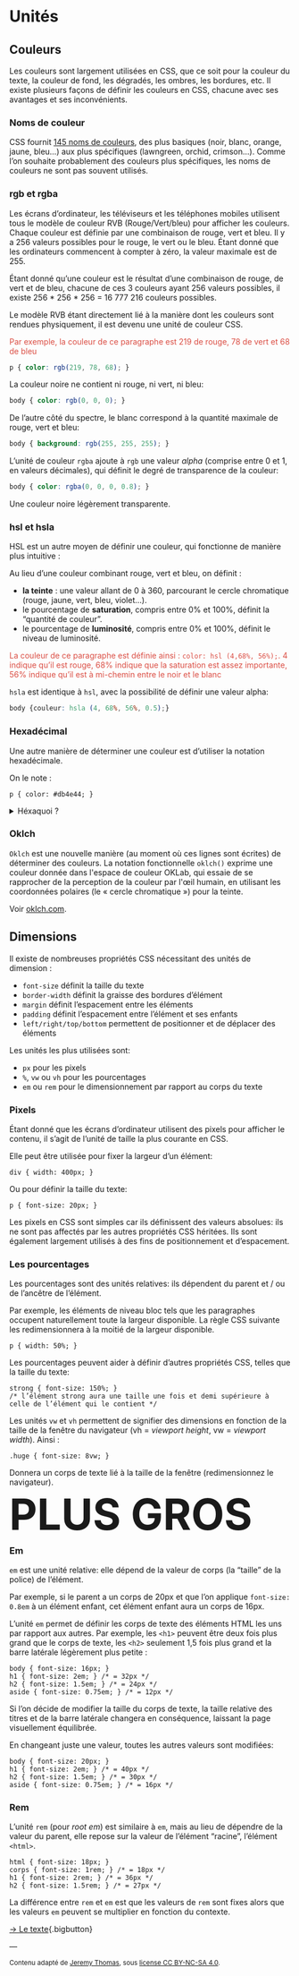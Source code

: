 
# Unités

## Couleurs
Les couleurs sont largement utilisées en CSS, que ce soit pour la couleur du texte, la couleur de fond, les dégradés, les ombres, les bordures, etc. Il existe plusieurs façons de définir les couleurs en CSS, chacune avec ses avantages et ses inconvénients.

### Noms de couleur

CSS fournit [145 noms de couleurs](https://html-color-codes.info/color-names/), des plus basiques (noir, blanc, orange, jaune, bleu…) aux plus spécifiques (lawngreen, orchid, crimson…). Comme l’on souhaite probablement des couleurs plus spécifiques, les noms de couleurs ne sont pas souvent utilisés.

### rgb et rgba

Les écrans d’ordinateur, les téléviseurs et les téléphones mobiles utilisent tous le modèle de couleur RVB (Rouge/Vert/bleu) pour afficher les couleurs. Chaque couleur est définie par une combinaison de rouge, vert et bleu. Il y a 256 valeurs possibles pour le rouge, le vert ou le bleu. Étant donné que les ordinateurs commencent à compter à zéro, la valeur maximale est de 255.

Étant donné qu’une couleur est le résultat d’une combinaison de rouge, de vert et de bleu, chacune de ces 3 couleurs ayant 256 valeurs possibles, il existe 256 * 256 * 256 = 16 777 216 couleurs possibles.

Le modèle RVB étant directement lié à la manière dont les couleurs sont rendues physiquement, il est devenu une unité de couleur CSS.

<p style="color: rgb(219, 78, 68);">
Par exemple, la couleur de ce paragraphe est 219 de rouge, 78 de vert et 68 de bleu
</p>

```css
p { color: rgb(219, 78, 68); }
```

La couleur noire ne contient ni rouge, ni vert, ni bleu:
```css
body { color: rgb(0, 0, 0); }
```

De l’autre côté du spectre, le blanc correspond à la quantité maximale de rouge, vert et bleu:
```css
body { background: rgb(255, 255, 255); }
```

L’unité de couleur `rgba`  ajoute à `rgb` une valeur _alpha_ (comprise entre 0 et 1, en valeurs décimales), qui définit le degré de transparence de la couleur:
```css
body { color: rgba(0, 0, 0, 0.8); }
```
Une couleur noire légèrement transparente.

### hsl et hsla

HSL est un autre moyen de définir une couleur, qui fonctionne de manière plus intuitive :

Au lieu d’une couleur combinant rouge, vert et bleu, on définit :

* **la teinte** : une valeur allant de 0 à 360, parcourant le cercle chromatique (rouge, jaune, vert, bleu, violet…).
* le pourcentage de **saturation**, compris entre 0% et 100%, définit la “quantité de couleur”.
* le pourcentage de **luminosité**, compris entre 0% et 100%, définit le niveau de luminosité.

<p style="color: rgb(219, 78, 68);">
La couleur de ce paragraphe est définie ainsi : <code>color: hsl (4,68%, 56%);</code>.
4 indique qu’il est rouge, 68% indique que la saturation est assez importante, 56% indique qu’il est à mi-chemin entre le noir et le blanc
</p>

`hsla` est identique à `hsl`, avec la possibilité de définir une valeur alpha:
```css
body {couleur: hsla (4, 68%, 56%, 0.5);}
```

### Hexadécimal

Une autre manière de déterminer une couleur est d’utiliser la notation hexadécimale.


On le note :
```
p { color: #db4e44; }
```
<details markdown=1>
<summary>Héxaquoi ?</summary>
Si le système décimal permet d’énumérer dix valeurs (0, 1, 2, 3, 4, 5, 6, 7, 8, 9), le système hexadécimal en permet 16 (0, 1, 2, 3, 4, 5, 6, 7, 8, 9, A, B, C, D, E, F). Les valeurs RVB du rouge précédemment utilisé peuvent alors être décrites ainsi :

* Rouge : 219 => db
* Vert : 78 => 4e
* Bleu : 68 => 44

Les valeurs hexadécimales sont plus difficilement lisibles, mais plus facilement copiables depuis le sélecteur de couleurs du système d’exploitation, de photohop ou d’illustrator.
</details>

### Oklch

`Oklch` est une nouvelle manière (au moment où ces lignes sont écrites) de déterminer des couleurs. La notation fonctionnelle `oklch()` exprime une couleur donnée dans l'espace de couleur OKLab, qui essaie de se rapprocher de la perception de la couleur par l'œil humain, en utilisant les coordonnées polaires (le « cercle chromatique ») pour la teinte.

Voir [oklch.com](https://oklch.com/).

## Dimensions

Il existe de nombreuses propriétés CSS nécessitant des unités de dimension :

* `font-size` définit la taille du texte
* `border-width` définit la graisse des bordures d’élément
* `margin` définit l’espacement entre les éléments
* `padding` définit l’espacement entre l’élément et ses enfants
* `left/right/top/bottom` permettent de positionner et de déplacer des éléments

Les unités les plus utilisées sont:

* `px` pour les pixels
* `%`, `vw` ou `vh` pour les pourcentages
* `em` ou `rem` pour le dimensionnement par rapport au corps du texte

### Pixels

Étant donné que les écrans d’ordinateur utilisent des pixels pour afficher le contenu, il s’agit de l’unité de taille la plus courante en CSS.

Elle peut être utilisée pour fixer la largeur d’un élément:
```
div { width: 400px; }
```
Ou pour définir la taille du texte:
```
p { font-size: 20px; }
```

Les pixels en CSS sont simples car ils définissent des valeurs absolues: ils ne sont pas affectés par les autres propriétés CSS héritées.
Ils sont également largement utilisés à des fins de positionnement et d’espacement.

### Les pourcentages

Les pourcentages sont des unités relatives: ils dépendent du parent et / ou de l’ancêtre de l’élément.

Par exemple, les éléments de niveau bloc tels que les paragraphes occupent naturellement toute la largeur disponible. La règle CSS suivante les redimensionnera à la moitié de la largeur disponible.
```
p { width: 50%; }
```
Les pourcentages peuvent aider à définir d’autres propriétés CSS, telles que la taille du texte:
```
strong { font-size: 150%; }
/* l’élément strong aura une taille une fois et demi supérieure à celle de l’élément qui le contient */
```

Les unités `vw` et `vh` permettent de signifier des dimensions en fonction de la taille de la fenêtre du navigateur (vh = *viewport height*, vw = *viewport width*). Ainsi :
```
.huge { font-size: 8vw; }
```
Donnera un corps de texte lié à la taille de la fenêtre (redimensionnez le navigateur).
<style>.huge { font-size: 8vw;  line-height:.8; margin:.25em 0 0; display:block}</style>
<strong class="huge">PLUS GROS</strong>

### Em

`em` est une unité relative: elle dépend de la valeur de corps (la “taille” de la police) de l’élément.

Par exemple, si le parent a un corps de 20px et que l’on applique `font-size: 0.8em` à un élément enfant, cet élément enfant aura un corps de 16px.

L’unité `em` permet de définir les corps de texte des éléments HTML les uns par rapport aux autres.
Par exemple, les `<h1>` peuvent être deux fois plus grand que le corps de texte, les `<h2>` seulement 1,5 fois plus grand et la barre latérale légèrement plus petite :

```
body { font-size: 16px; }
h1 { font-size: 2em; } /* = 32px */
h2 { font-size: 1.5em; } /* = 24px */
aside { font-size: 0.75em; } /* = 12px */
```

Si l’on décide de modifier la taille du corps de texte, la taille relative des titres et de la barre latérale changera en conséquence, laissant la page visuellement équilibrée.

En changeant juste une valeur, toutes les autres valeurs sont modifiées:
```
body { font-size: 20px; }
h1 { font-size: 2em; } /* = 40px */
h2 { font-size: 1.5em; } /* = 30px */
aside { font-size: 0.75em; } /* = 16px */
```

### Rem

L’unité `rem` (pour *root em*) est similaire à `em`, mais au lieu de dépendre de la valeur du parent, elle repose sur la valeur de l’élément “racine”, l’élément `<html>`.
```
html { font-size: 18px; }
corps { font-size: 1rem; } /* = 18px */
h1 { font-size: 2rem; } /* = 36px */
h2 { font-size: 1.5rem; } /* = 27px */
```

La différence entre `rem` et `em` est que les valeurs de `rem` sont fixes alors que les valeurs `em` peuvent se multiplier en fonction du contexte.


[→ Le texte](../text/){.bigbutton}

—

<small>Contenu adapté de [Jeremy Thomas](https://marksheet.io),  sous [license CC BY-NC-SA 4.0](https://creativecommons.org/licenses/by-nc-sa/4.0/). </small>

